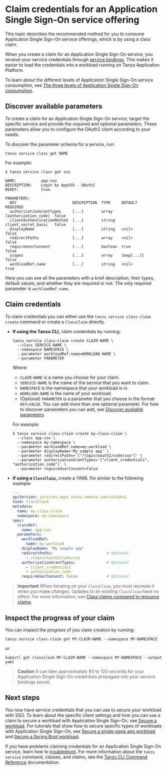 # Claim credentials for an Application Single Sign-On service offering

This topic describes the recommended method for you to consume Application Single Sign-On
service offerings, which is by using a class claim.

When you create a claim for an Application Single Sign-On service, you receive your service
credentials through [service bindings](https://servicebinding.io/).
This makes it easier to load the credentials into a workload running on Tanzu Application Platform.

To learn about the different levels of Application Single Sign-On service consumption, see
[The three levels of Application Single Sign-On consumption](../../concepts/levels-of-consumption.hbs.md).

## <a id="discover-params"></a> Discover available parameters

To create a claim for an Application Single Sign-On service, target the specific service
and provide the required and optional parameters.
These parameters allow you to configure the OAuth2 client according to your needs.

To discover the parameter schema for a service, run:

```console
tanzu service class get NAME
```

For example:

```console
$ tanzu service class get sso

NAME:           app-sso
DESCRIPTION:    Login by AppSSO - OAuth2
READY:          true

PARAMETERS:
  KEY                         DESCRIPTION  TYPE     DEFAULT               REQUIRED
  authorizationGrantTypes     [...]        array    [authorization_code]  false
  clientAuthenticationMethod  [...]        string   client_secret_basic   false
  displayName                 [...]        string   <nil>                 false
  redirectPaths               [...]        array    <nil>                 false
  requireUserConsent          [...]        boolean  true                  false
  scopes                      [...]        array    [map[...]]            false
  workloadRef.name            [...]        string   <nil>                 true
```

Here you can see all the parameters with a brief description, their types,
default values, and whether they are required or not. The only required parameter is `workloadRef.name`.

## <a id="claim-creds"></a>Claim credentials

To claim credentials you can either use the `tanzu service class-claim create` command
or create a `ClassClaim` directly.

- **If using the Tanzu CLI,** claim credentials by running:

    ```console
    tanzu service class-claim create CLAIM-NAME \
      --class SERVICE-NAME \
      --namespace NAMESPACE \
      --parameter workloadRef.name=WORKLOAD-NAME \
      --parameter PARAMETER
    ```

    Where:

    - `CLAIM-NAME` is a name you choose for your claim.
    - `SERVICE-NAME` is the name of the service that you want to claim.
    - `NAMESPACE` is the namespace that your workload is in.
    - `WORKLOAD-NAME` is the name of your workload.
    - (Optional) `PARAMETER` is a parameter that you choose in the format `KEY=VALUE`.
      You can add more than one optional parameter.
      For how to discover parameters you can add, see [Discover available parameters](#discover-params).

    For example:

    ```console
    $ tanzu service class-claim create my-class-claim \
      --class app-sso \
      --namespace my-namespace \
      --parameter workloadRef.name=my-workload \
      --parameter displayName='My sample app' \
      --parameter redirectPaths='["/login/oauth2/code/sso"]' \
      --parameter authorizationGrantTypes='["client_credentials", "authorization_code"]' \
      --parameter requireUserConsent=false
    ```

- **If using a `ClassClaim`,** create a YAML file similar to the following example:

    ```yaml
    ---
    apiVersion: services.apps.tanzu.vmware.com/v1alpha1
    kind: ClassClaim
    metadata:
      name: my-class-claim
      namespace: my-namespace
    spec:
      classRef:
        name: app-sso
      parameters:
        workloadRef:
          name: my-workload
        displayName: "My sample app"
        redirectPaths:                        # Optional
          - /login/oauth2/code/sso
        authorizationGrantTypes:              # Optional
          - client_credentials
          - authorization_code
        requireUserConsent: false             # Optional
    ```

> **Important** When iterating on your `ClassClaim`, you must recreate it when you make changes.
> Updates to an existing `ClassClaim` have no effect.
> For more information, see
> [Class claims compared to resource claims](../../../services-toolkit/concepts/class-claim-vs-resource-claim.hbs.md#classclaim).

## <a id="inspect"></a>Inspect the progress of your claim

You can inspect the progress of you claim creation by running:

```console
tanzu service class-claim get MY-CLAIM-NAME --namespace MY-NAMESPACE
```

or

```console
kubectl get classclaim MY-CLAIM-NAME --namespace MY-NAMESPACE --output yaml
```

> **Caution** It can take approximately 60 to 120 seconds for your Application Single Sign-On
> credentials propagate into your service bindings secret.

## <a id="next-steps"></a>Next steps

You now have service credentials that you can use to secure your workload with SSO.
To learn about the specific client settings and how you can use a claim to secure a workload with
Application Single Sign-On, see [Secure a workload](secure-workload.hbs.md).
For tutorials that show how to secure specific types of workloads with Application Single Sign-On, see
[Secure a single-page app workload](./secure-spa-workload.hbs.md) and
[Secure a Spring Boot workload](./secure-spring-boot-workload.hbs.md).

If you have problems claiming credentials for an Application Single Sign-On service, learn how
to [troubleshoot](../troubleshoot.hbs.md).
For more information about the `tanzu service` command, classes, and claims, see the [Tanzu CLI Command Reference](https://docs.vmware.com/en/VMware-Tanzu-CLI/1.0/tanzu-cli/command-ref.html) documentation.
